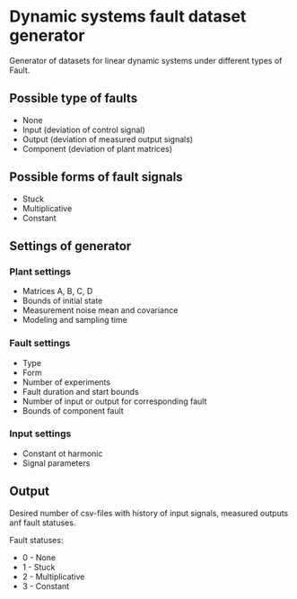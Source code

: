 # Dynamic systems fault dataset generator

Generator of datasets for linear dynamic systems under different types of Fault.

## Possible type of faults

- None
- Input (deviation of control signal)
- Output (deviation of measured output signals)
- Component (deviation of plant matrices)

## Possible forms of fault signals

- Stuck
- Multiplicative
- Constant

## Settings of generator

### Plant settings

- Matrices A, B, C, D
- Bounds of initial state
- Measurement noise mean and covariance
- Modeling and sampling time

### Fault settings

- Type
- Form
- Number of experiments
- Fault duration and start bounds
- Number of input or output for corresponding fault
- Bounds of component fault

### Input settings

- Constant ot harmonic
- Signal parameters

## Output

Desired number of csv-files with history of input signals, measured outputs anf fault statuses.

Fault statuses:
- 0 - None
- 1 - Stuck
- 2 - Multiplicative
- 3 - Constant
